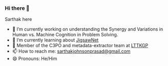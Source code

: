 ### Hi there 👋

Sarthak here

- 🔭 I’m currently working on understanding the Synergy and Variations in Human vs. Machine Cognition in Problem Solving.
- 🌱 I’m currently learning about [JigsawNet](https://arxiv.org/pdf/1809.04137.pdf)
- :cowboy_hat_face: Member of the C3PO and metadata-extractor team at [LTTKGP](https://github.com/lttkgp)
- 📫 How to reach me: sarthakjohnsonprasad@gmail.com
- 😄 Pronouns: He/Him
